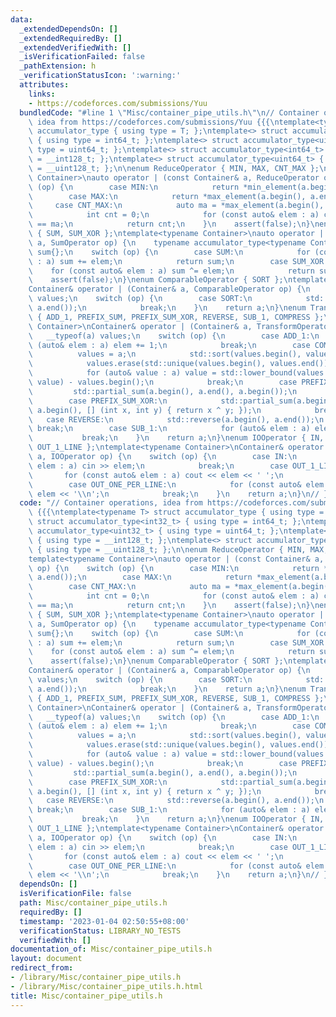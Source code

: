 ```yaml
---
data:
  _extendedDependsOn: []
  _extendedRequiredBy: []
  _extendedVerifiedWith: []
  _isVerificationFailed: false
  _pathExtension: h
  _verificationStatusIcon: ':warning:'
  attributes:
    links:
    - https://codeforces.com/submissions/Yuu
  bundledCode: "#line 1 \"Misc/container_pipe_utils.h\"\n// Container operations,\
    \ idea from https://codeforces.com/submissions/Yuu {{{\ntemplate<typename T> struct\
    \ accumulator_type { using type = T; };\ntemplate<> struct accumulator_type<int32_t>\
    \ { using type = int64_t; };\ntemplate<> struct accumulator_type<uint32_t> { using\
    \ type = uint64_t; };\ntemplate<> struct accumulator_type<int64_t> { using type\
    \ = __int128_t; };\ntemplate<> struct accumulator_type<uint64_t> { using type\
    \ = __uint128_t; };\n\nenum ReduceOperator { MIN, MAX, CNT_MAX };\ntemplate<typename\
    \ Container>\nauto operator | (const Container& a, ReduceOperator op) {\n    switch\
    \ (op) {\n        case MIN:\n            return *min_element(a.begin(), a.end());\n\
    \        case MAX:\n            return *max_element(a.begin(), a.end());\n   \
    \     case CNT_MAX:\n            auto ma = *max_element(a.begin(), a.end());\n\
    \            int cnt = 0;\n            for (const auto& elem : a) cnt += elem\
    \ == ma;\n            return cnt;\n    }\n    assert(false);\n}\nenum SumOperator\
    \ { SUM, SUM_XOR };\ntemplate<typename Container>\nauto operator | (const Container&\
    \ a, SumOperator op) {\n    typename accumulator_type<typename Container::value_type>::type\
    \ sum{};\n    switch (op) {\n        case SUM:\n            for (const auto& elem\
    \ : a) sum += elem;\n            return sum;\n        case SUM_XOR:\n        \
    \    for (const auto& elem : a) sum ^= elem;\n            return sum;\n    }\n\
    \    assert(false);\n}\nenum ComparableOperator { SORT };\ntemplate<typename Container>\n\
    Container& operator | (Container& a, ComparableOperator op) {\n    __typeof(a)\
    \ values;\n    switch (op) {\n        case SORT:\n            std::sort(a.begin(),\
    \ a.end());\n            break;\n    }\n    return a;\n}\nenum TransformOperator\
    \ { ADD_1, PREFIX_SUM, PREFIX_SUM_XOR, REVERSE, SUB_1, COMPRESS };\ntemplate<typename\
    \ Container>\nContainer& operator | (Container& a, TransformOperator op) {\n \
    \   __typeof(a) values;\n    switch (op) {\n        case ADD_1:\n            for\
    \ (auto& elem : a) elem += 1;\n            break;\n        case COMPRESS:\n  \
    \          values = a;\n            std::sort(values.begin(), values.end());\n\
    \            values.erase(std::unique(values.begin(), values.end()), values.end());\n\
    \            for (auto& value : a) value = std::lower_bound(values.begin(), values.end(),\
    \ value) - values.begin();\n            break;\n        case PREFIX_SUM:\n   \
    \         std::partial_sum(a.begin(), a.end(), a.begin());\n            break;\n\
    \        case PREFIX_SUM_XOR:\n            std::partial_sum(a.begin(), a.end(),\
    \ a.begin(), [] (int x, int y) { return x ^ y; });\n            break;\n     \
    \   case REVERSE:\n            std::reverse(a.begin(), a.end());\n           \
    \ break;\n        case SUB_1:\n            for (auto& elem : a) elem -= 1;\n \
    \           break;\n    }\n    return a;\n}\nenum IOOperator { IN, OUT_ONE_PER_LINE,\
    \ OUT_1_LINE };\ntemplate<typename Container>\nContainer& operator | (Container&\
    \ a, IOOperator op) {\n    switch (op) {\n        case IN:\n            for (auto&\
    \ elem : a) cin >> elem;\n            break;\n        case OUT_1_LINE:\n     \
    \       for (const auto& elem : a) cout << elem << ' ';\n            break;\n\
    \        case OUT_ONE_PER_LINE:\n            for (const auto& elem : a) cout <<\
    \ elem << '\\n';\n            break;\n    }\n    return a;\n}\n// }}}\n"
  code: "// Container operations, idea from https://codeforces.com/submissions/Yuu\
    \ {{{\ntemplate<typename T> struct accumulator_type { using type = T; };\ntemplate<>\
    \ struct accumulator_type<int32_t> { using type = int64_t; };\ntemplate<> struct\
    \ accumulator_type<uint32_t> { using type = uint64_t; };\ntemplate<> struct accumulator_type<int64_t>\
    \ { using type = __int128_t; };\ntemplate<> struct accumulator_type<uint64_t>\
    \ { using type = __uint128_t; };\n\nenum ReduceOperator { MIN, MAX, CNT_MAX };\n\
    template<typename Container>\nauto operator | (const Container& a, ReduceOperator\
    \ op) {\n    switch (op) {\n        case MIN:\n            return *min_element(a.begin(),\
    \ a.end());\n        case MAX:\n            return *max_element(a.begin(), a.end());\n\
    \        case CNT_MAX:\n            auto ma = *max_element(a.begin(), a.end());\n\
    \            int cnt = 0;\n            for (const auto& elem : a) cnt += elem\
    \ == ma;\n            return cnt;\n    }\n    assert(false);\n}\nenum SumOperator\
    \ { SUM, SUM_XOR };\ntemplate<typename Container>\nauto operator | (const Container&\
    \ a, SumOperator op) {\n    typename accumulator_type<typename Container::value_type>::type\
    \ sum{};\n    switch (op) {\n        case SUM:\n            for (const auto& elem\
    \ : a) sum += elem;\n            return sum;\n        case SUM_XOR:\n        \
    \    for (const auto& elem : a) sum ^= elem;\n            return sum;\n    }\n\
    \    assert(false);\n}\nenum ComparableOperator { SORT };\ntemplate<typename Container>\n\
    Container& operator | (Container& a, ComparableOperator op) {\n    __typeof(a)\
    \ values;\n    switch (op) {\n        case SORT:\n            std::sort(a.begin(),\
    \ a.end());\n            break;\n    }\n    return a;\n}\nenum TransformOperator\
    \ { ADD_1, PREFIX_SUM, PREFIX_SUM_XOR, REVERSE, SUB_1, COMPRESS };\ntemplate<typename\
    \ Container>\nContainer& operator | (Container& a, TransformOperator op) {\n \
    \   __typeof(a) values;\n    switch (op) {\n        case ADD_1:\n            for\
    \ (auto& elem : a) elem += 1;\n            break;\n        case COMPRESS:\n  \
    \          values = a;\n            std::sort(values.begin(), values.end());\n\
    \            values.erase(std::unique(values.begin(), values.end()), values.end());\n\
    \            for (auto& value : a) value = std::lower_bound(values.begin(), values.end(),\
    \ value) - values.begin();\n            break;\n        case PREFIX_SUM:\n   \
    \         std::partial_sum(a.begin(), a.end(), a.begin());\n            break;\n\
    \        case PREFIX_SUM_XOR:\n            std::partial_sum(a.begin(), a.end(),\
    \ a.begin(), [] (int x, int y) { return x ^ y; });\n            break;\n     \
    \   case REVERSE:\n            std::reverse(a.begin(), a.end());\n           \
    \ break;\n        case SUB_1:\n            for (auto& elem : a) elem -= 1;\n \
    \           break;\n    }\n    return a;\n}\nenum IOOperator { IN, OUT_ONE_PER_LINE,\
    \ OUT_1_LINE };\ntemplate<typename Container>\nContainer& operator | (Container&\
    \ a, IOOperator op) {\n    switch (op) {\n        case IN:\n            for (auto&\
    \ elem : a) cin >> elem;\n            break;\n        case OUT_1_LINE:\n     \
    \       for (const auto& elem : a) cout << elem << ' ';\n            break;\n\
    \        case OUT_ONE_PER_LINE:\n            for (const auto& elem : a) cout <<\
    \ elem << '\\n';\n            break;\n    }\n    return a;\n}\n// }}}\n"
  dependsOn: []
  isVerificationFile: false
  path: Misc/container_pipe_utils.h
  requiredBy: []
  timestamp: '2023-01-04 02:50:55+08:00'
  verificationStatus: LIBRARY_NO_TESTS
  verifiedWith: []
documentation_of: Misc/container_pipe_utils.h
layout: document
redirect_from:
- /library/Misc/container_pipe_utils.h
- /library/Misc/container_pipe_utils.h.html
title: Misc/container_pipe_utils.h
---
```

